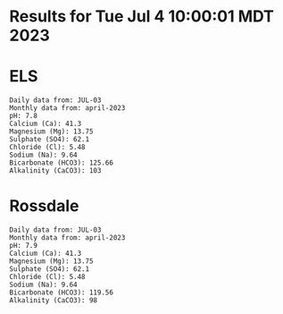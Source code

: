 # Results for Tue Jul  4 10:00:01 MDT 2023
# ELS
```
Daily data from: JUL-03
Monthly data from: april-2023
pH: 7.8
Calcium (Ca): 41.3
Magnesium (Mg): 13.75
Sulphate (SO4): 62.1
Chloride (Cl): 5.48
Sodium (Na): 9.64
Bicarbonate (HCO3): 125.66
Alkalinity (CaCO3): 103
```
# Rossdale
```
Daily data from: JUL-03
Monthly data from: april-2023
pH: 7.9
Calcium (Ca): 41.3
Magnesium (Mg): 13.75
Sulphate (SO4): 62.1
Chloride (Cl): 5.48
Sodium (Na): 9.64
Bicarbonate (HCO3): 119.56
Alkalinity (CaCO3): 98
```
